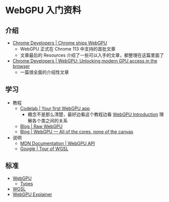 # WebGPU 入门资料

## 介绍

- [Chrome Developers | Chrome ships WebGPU](https://developer.chrome.com/blog/webgpu-release/)
    - WebGPU 正式在 Chrome 113 中支持的首批文章
    - 文章最后的 Resources 介绍了一些可以入手的文章，都整理在这篇里面了
- [Chrome Developers | WebGPU: Unlocking modern GPU access in the browser](https://developer.chrome.com/blog/webgpu-io2023/)
    - 一篇很全面的介绍性文章

## 学习

- 教程
    - [Codelab | Your first WebGPU app](https://codelabs.developers.google.com/your-first-webgpu-app#0)
        - 概念不是那么清楚，最好边看这个教程边看 [WebGPU Introduction](https://gpuweb.github.io/gpuweb/#intro) 理解各个类之间的关系
    - [Blog | Raw WebGPU](https://alain.xyz/blog/raw-webgpu)
    - [Blog | WebGPU — All of the cores, none of the canvas](https://surma.dev/things/webgpu/)
- 说明
    - [MDN Documentation | WebGPU API](https://developer.mozilla.org/en-US/docs/Web/API/WebGPU_API)
    - [Google | Tour of WGSL](https://google.github.io/tour-of-wgsl/)

## 标准

- [WebGPU](https://gpuweb.github.io/gpuweb/)
    - [Types](https://github.com/gpuweb/types)
- [WGSL](https://gpuweb.github.io/gpuweb/wgsl/)
- [WebGPU Explainer](https://gpuweb.github.io/gpuweb/explainer/)
